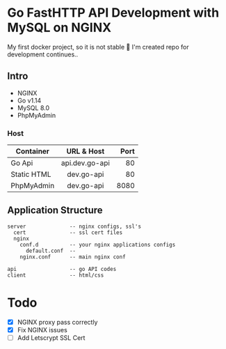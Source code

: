 # Go FastHTTP API Development with MySQL on NGINX

My first docker project, so it is not stable 🥺 I'm created repo for development continues..

## Intro

* NGINX
* Go v1.14
* MySQL 8.0
* PhpMyAdmin

### Host

| Container   |      URL & Host      |  Port |
|----------|:-------------:|------:|
| Go Api |  api.dev.go-api | 80 |
| Static HTML |    dev.go-api   |   80 |
| PhpMyAdmin | dev.go-api |    8080 |

## Application Structure

```
server              -- nginx configs, ssl's
  cert              -- ssl cert files
  nginx
    conf.d          -- your nginx applications configs
      default.conf  --
    nginx.conf      -- main nginx conf

api                 -- go API codes
client              -- html/css
```

# Todo

 - [x] NGINX proxy pass correctly
 - [x] Fix NGINX issues
 - [ ] Add Letscrypt SSL Cert
